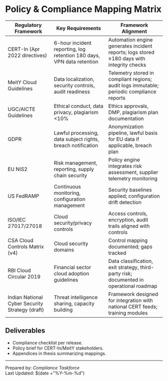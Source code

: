 # Policy & Compliance Mapping Matrix

| Regulatory Framework | Key Requirements | Framework Alignment |
| --- | --- | --- |
| CERT-In (Apr 2022 directives) | 6-hour incident reporting, log retention 180 days, VPN data retention | Automation engine generates incident reports; logs stored ≥180 days with integrity checks |
| MeitY Cloud Guidelines | Data localization, security controls, audit readiness | Telemetry stored in compliant regions; audit logs immutable; periodic compliance reports |
| UGC/AICTE Guidelines | Ethical conduct, data privacy, plagiarism <10% | Ethics approvals, DMP, plagiarism plan documentation |
| GDPR | Lawful processing, data subject rights, breach notification | Anonymization pipeline, lawful basis for EU data if applicable, breach plan |
| EU NIS2 | Risk management, reporting, supply chain security | Policy engine integrates risk assessment, supplier telemetry monitoring |
| US FedRAMP | Continuous monitoring, configuration management | Security baselines applied; configuration drift detection |
| ISO/IEC 27017/27018 | Cloud security/privacy controls | Access controls, encryption, audit trails aligned with controls |
| CSA Cloud Controls Matrix (v4) | Cloud security domains | Control mapping documented; gaps tracked |
| RBI Cloud Circular 2019 | Financial sector cloud adoption guidelines | Data classification, exit strategy, third-party risk; documented in operational roadmap |
| Indian National Cyber Security Strategy (draft) | Threat intelligence sharing, capacity building | Framework designed for integration with national CERT feeds; training modules |

## Deliverables
- Compliance checklist per release.
- Policy brief for CERT-In/MeitY stakeholders.
- Appendices in thesis summarizing mappings.

---
Prepared by: *Compliance Taskforce*  
Last Updated: $(date +"%Y-%m-%d")
